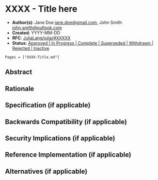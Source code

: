 # XXXX - Title here

- **Author(s)**: Jane Doe <jane.doe@gmail.com>, John Smith <john.smith@outlook.com>
- **Created**: YYYY-MM-DD
- **RFC**: [JuliaLang/julia/#XXXXX]()
- **Status**: [Approved | In Progress | Complete | Superseded | Withdrawn | Rejected | Inactive]()

```@contents
Pages = ["XXXX-Title.md"]
```

## Abstract

## Rationale

## Specification (if applicable)

## Backwards Compatibility (if applicable)

## Security Implications (if applicable)

## Reference Implementation (if applicable)

## Alternatives (if applicable)
